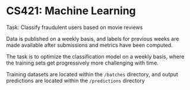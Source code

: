 # CS421: Machine Learning

Task: Classify fraudulent users based on movie reviews

Data is published on a weekly basis, and labels for previous weeks are made available after submissions and metrics
have been computed.

The task is to optimize the classification model on a weekly basis, where the training sets get progressively more
challenging with time.

Training datasets are located within the `/batches` directory, and output predictions are located within the `/predictions`
directory
